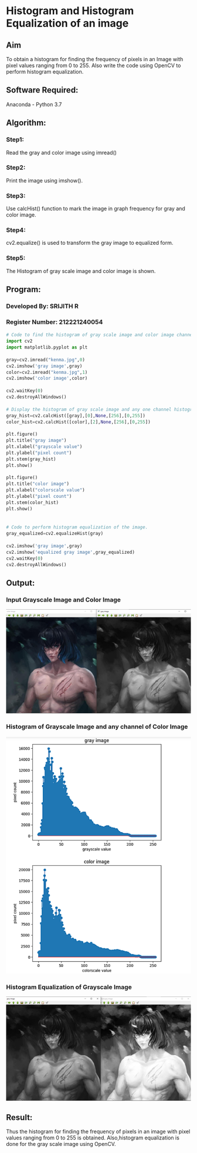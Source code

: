 # Histogram and Histogram Equalization of an image

## Aim

To obtain a histogram for finding the frequency of pixels in an Image with pixel values ranging from 0 to 255. Also write the code using OpenCV to perform histogram equalization.

## Software Required:

Anaconda - Python 3.7

## Algorithm:

### Step1:

Read the gray and color image using imread()

### Step2:

Print the image using imshow().

### Step3:

Use calcHist() function to mark the image in graph frequency for gray and color image.

### Step4:

cv2.equalize() is used to transform the gray image to equalized form.

### Step5:

The Histogram of gray scale image and color image is shown.

## Program:

### Developed By: SRIJITH R

### Register Number: 212221240054

```python
# Code to find the histogram of gray scale image and color image channels.
import cv2
import matplotlib.pyplot as plt

gray=cv2.imread("kenma.jpg",0)
cv2.imshow('gray image',gray)
color=cv2.imread("kenma.jpg",1)
cv2.imshow('color image',color)

cv2.waitKey(0)
cv2.destroyAllWindows()

# Display the histogram of gray scale image and any one channel histogram from color image
gray_hist=cv2.calcHist([gray],[0],None,[256],[0,255])
color_hist=cv2.calcHist([color],[2],None,[256],[0,255])

plt.figure()
plt.title("gray image")
plt.xlabel("grayscale value")
plt.ylabel("pixel count")
plt.stem(gray_hist)
plt.show()

plt.figure()
plt.title("color image")
plt.xlabel("colorscale value")
plt.ylabel("pixel count")
plt.stem(color_hist)
plt.show()


# Code to perform histogram equalization of the image.
gray_equalized=cv2.equalizeHist(gray)

cv2.imshow('gray image',gray)
cv2.imshow('equalized gray image',gray_equalized)
cv2.waitKey(0)
cv2.destroyAllWindows()

```

## Output:

### Input Grayscale Image and Color Image

![output](op1.png)

### Histogram of Grayscale Image and any channel of Color Image

![output](op2.png)

### Histogram Equalization of Grayscale Image

![output](op3.png)

## Result:

Thus the histogram for finding the frequency of pixels in an image with pixel values ranging from 0 to 255 is obtained. Also,histogram equalization is done for the gray scale image using OpenCV.